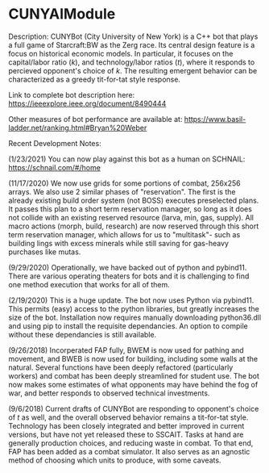 # CUNYAIModule

Description:
CUNYBot (City University of New York) is a C++ bot that plays a full game of Starcraft:BW as the Zerg race. Its central design feature is a focus on historical economic models.  In particular, it focuses on the capital/labor ratio (*k*), and technology/labor ratios (*t*), where it responds to percieved opponent's choice of *k*.  The resulting emergent behavior can be characterized as a greedy tit-for-tat style response. 

Link to complete bot description here: https://ieeexplore.ieee.org/document/8490444

Other measures of bot performance are available at: https://www.basil-ladder.net/ranking.html#Bryan%20Weber

Recent Development Notes: 

(1/23/2021)  You can now play against this bot as a human on SCHNAIL: https://schnail.com/#/home

(11/17/2020) We now use grids for some portions of combat, 256x256 arrays.  We also use 2 similar phases of "reservation". The first is the already existing build order system (not BOSS) executes preselected plans. It passes this plan to a short term reservation manager, so long as it does not collide with an existing reserved resource (larva, min, gas, supply).  All macro actions (morph, build, research) are now reserved through this short term reservation manager, which allows for us to "multitask"- such as building lings with excess minerals while still saving for gas-heavy purchases like mutas.

(9/29/2020) Operationally, we have backed out of python and pybind11. There are various operating theaters for bots and it is challenging to find one method execution that works for all of them.

(2/19/2020)  This is a huge update. The bot now uses Python via pybind11.  This permits (easy) access to the python libraries, but greatly increases the size of the bot. Installation now requires manually downloading python36.dll and using pip to install the requisite dependancies.  An option to compile without these dependancies is still available.

(9/26/2018) Incorperated FAP fully, BWEM is now used for pathing and movement, and BWEB is now used for building, including some walls at the natural. Several functions have been deeply refactored (particularly workers) and combat has been deeply streamlined for student use. The bot now makes some estimates of what opponents may have behind the fog of war, and better responds to observed technical investments.

(9/6/2018) Current drafts of CUNYBot are responding to opponent's choice of *t* as well, and the overall observed behavior remains a tit-for-tat style.  Technology has been closely integrated and better improved in current versions, but have not yet released these to SSCAIT. Tasks at hand are generally production choices, and reducing waste in combat.  To that end, FAP has been added as a combat simulator. It also serves as an agnostic method of choosing which units to produce, with some caveats.
